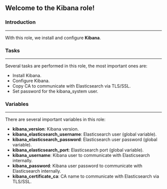 ## Welcome to the Kibana role!

### Introduction

------

With this role, we install and configure **Kibana**.

### Tasks

------

Several tasks are performed in this role, the most important ones are:

- Install Kibana.
- Configure Kibana.
- Copy CA to communicate with Elasticsearch via TLS/SSL.
- Set password for the kibana_system user.

### Variables

------

There are several important variables in this role:

- **kibana_version**: Kibana version.
- **kibana_elasticsearch_username**: Elasticsearch user (global variable).
- **kibana_elasticsearch_password**: Elasticsearch user password (global variable).
- **kibana_elasticsearch_port**: Elasticsearch port (global variable).
- **kibana_username**: Kibana user to communicate with Elasticsearch internally.
- **kibana_password**: Kibana user password to communicate with Elasticsearch internally.
- **kibana_certificate_ca**: CA name to communicate with Elasticsearch via TLS/SSL.
